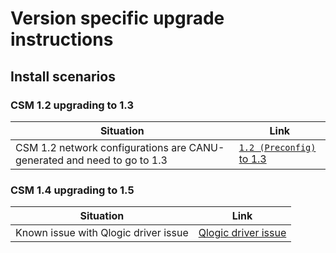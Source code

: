 <!-- markdownlint-disable MD013 -->

# Version specific upgrade instructions

## Install scenarios

### CSM 1.2 upgrading to 1.3

| Situation                                                                       | Link                                              |
|---------------------------------------------------------------------------------|---------------------------------------------------|
| CSM 1.2 network configurations are CANU-generated and need to go to 1.3         | [`1.2 (Preconfig)` to 1.3](1.2_to_1.3_upgrade.md) |

### CSM 1.4 upgrading to 1.5

| Situation                                                                       | Link                                              |
|---------------------------------------------------------------------------------|---------------------------------------------------|
| Known issue with Qlogic driver issue                                            | [Qlogic driver issue](../../troubleshooting/known_issues/qlogic_driver_crash.md) |
